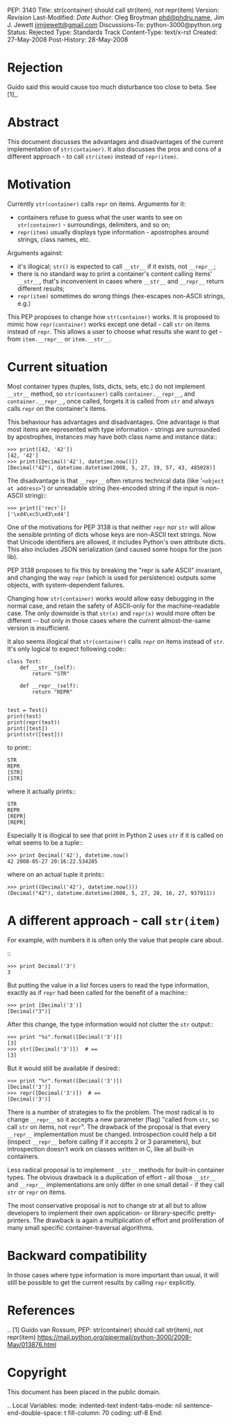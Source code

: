 PEP: 3140 Title: str(container) should call str(item), not repr(item)
Version: $Revision$ Last-Modified: $Date$ Author: Oleg Broytman
<phd@phdru.name>, Jim J. Jewett <jimjjewett@gmail.com> Discussions-To:
python-3000\@python.org Status: Rejected Type: Standards Track
Content-Type: text/x-rst Created: 27-May-2008 Post-History: 28-May-2008

Rejection
=========

Guido said this would cause too much disturbance too close to beta. See
\[1\]\_.

Abstract
========

This document discusses the advantages and disadvantages of the current
implementation of `str(container)`. It also discusses the pros and cons
of a different approach - to call `str(item)` instead of `repr(item)`.

Motivation
==========

Currently `str(container)` calls `repr` on items. Arguments for it:

-   containers refuse to guess what the user wants to see on
    `str(container)` - surroundings, delimiters, and so on;
-   `repr(item)` usually displays type information - apostrophes around
    strings, class names, etc.

Arguments against:

-   it's illogical; `str()` is expected to call `__str__` if it exists,
    not `__repr__`;
-   there is no standard way to print a container's content calling
    items' `__str__`, that's inconvenient in cases where `__str__` and
    `__repr__` return different results;
-   `repr(item)` sometimes do wrong things (hex-escapes non-ASCII
    strings, e.g.)

This PEP proposes to change how `str(container)` works. It is proposed
to mimic how `repr(container)` works except one detail - call `str` on
items instead of `repr`. This allows a user to choose what results she
want to get - from `item.__repr__` or `item.__str__`.

Current situation
=================

Most container types (tuples, lists, dicts, sets, etc.) do not implement
`__str__` method, so `str(container)` calls `container.__repr__`, and
`container.__repr__`, once called, forgets it is called from `str` and
always calls `repr` on the container's items.

This behaviour has advantages and disadvantages. One advantage is that
most items are represented with type information - strings are
surrounded by apostrophes, instances may have both class name and
instance data::

    >>> print([42, '42'])
    [42, '42']
    >>> print([Decimal('42'), datetime.now()])
    [Decimal("42"), datetime.datetime(2008, 5, 27, 19, 57, 43, 485028)]

The disadvantage is that `__repr__` often returns technical data (like
'`<object at address>`') or unreadable string (hex-encoded string if the
input is non-ASCII string)::

    >>> print(['тест'])
    ['\xd4\xc5\xd3\xd4']

One of the motivations for PEP 3138 is that neither `repr` nor `str`
will allow the sensible printing of dicts whose keys are non-ASCII text
strings. Now that Unicode identifiers are allowed, it includes Python's
own attribute dicts. This also includes JSON serialization (and caused
some hoops for the json lib).

PEP 3138 proposes to fix this by breaking the "repr is safe ASCII"
invariant, and changing the way `repr` (which is used for persistence)
outputs some objects, with system-dependent failures.

Changing how `str(container)` works would allow easy debugging in the
normal case, and retain the safety of ASCII-only for the
machine-readable case. The only downside is that `str(x)` and `repr(x)`
would more often be different -- but only in those cases where the
current almost-the-same version is insufficient.

It also seems illogical that `str(container)` calls `repr` on items
instead of `str`. It's only logical to expect following code::

    class Test:
        def __str__(self):
            return "STR"

        def __repr__(self):
            return "REPR"


    test = Test()
    print(test)
    print(repr(test))
    print([test])
    print(str([test]))

to print::

    STR
    REPR
    [STR]
    [STR]

where it actually prints::

    STR
    REPR
    [REPR]
    [REPR]

Especially it is illogical to see that print in Python 2 uses `str` if
it is called on what seems to be a tuple::

    >>> print Decimal('42'), datetime.now()
    42 2008-05-27 20:16:22.534285

where on an actual tuple it prints::

    >>> print((Decimal('42'), datetime.now()))
    (Decimal("42"), datetime.datetime(2008, 5, 27, 20, 16, 27, 937911))

A different approach - call `str(item)`
=======================================

For example, with numbers it is often only the value that people care
about.

::

    >>> print Decimal('3')
    3

But putting the value in a list forces users to read the type
information, exactly as if `repr` had been called for the benefit of a
machine::

    >>> print [Decimal('3')]
    [Decimal("3")]

After this change, the type information would not clutter the `str`
output::

    >>> print "%s".format([Decimal('3')])
    [3]
    >>> str([Decimal('3')])  # ==
    [3]

But it would still be available if desired::

    >>> print "%r".format([Decimal('3')])
    [Decimal('3')]
    >>> repr([Decimal('3')])  # ==
    [Decimal('3')]

There is a number of strategies to fix the problem. The most radical is
to change `__repr__` so it accepts a new parameter (flag) "called from
`str`, so call `str` on items, not `repr`". The drawback of the proposal
is that every `__repr__` implementation must be changed. Introspection
could help a bit (inspect `__repr__` before calling if it accepts 2 or 3
parameters), but introspection doesn't work on classes written in C,
like all built-in containers.

Less radical proposal is to implement `__str__` methods for built-in
container types. The obvious drawback is a duplication of effort - all
those `__str__` and `__repr__` implementations are only differ in one
small detail - if they call `str` or `repr` on items.

The most conservative proposal is not to change str at all but to allow
developers to implement their own application- or library-specific
pretty-printers. The drawback is again a multiplication of effort and
proliferation of many small specific container-traversal algorithms.

Backward compatibility
======================

In those cases where type information is more important than usual, it
will still be possible to get the current results by calling `repr`
explicitly.

References
==========

.. \[1\] Guido van Rossum, PEP: str(container) should call str(item),
not repr(item)
https://mail.python.org/pipermail/python-3000/2008-May/013876.html

Copyright
=========

This document has been placed in the public domain.

.. Local Variables: mode: indented-text indent-tabs-mode: nil
sentence-end-double-space: t fill-column: 70 coding: utf-8 End:
